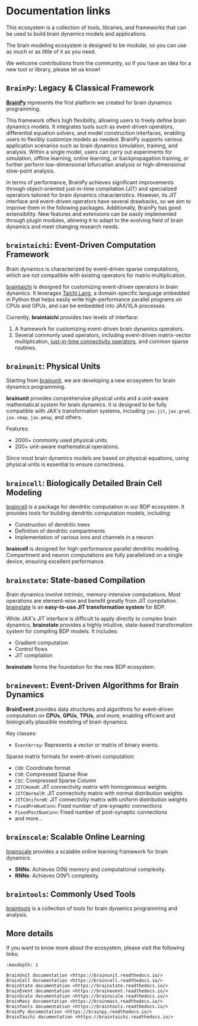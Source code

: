 # Documentation links

This ecosystem is a collection of tools, libraries, and frameworks that can be used to build brain dynamics models and
applications.

The brain modeling ecosystem is designed to be modular, so you can use as much or as little of it as you need.

We welcome contributions from the community, so if you have an idea for a new tool or library, please let us know!

## `BrainPy`: Legacy & Classical Framework

[**BrainPy**](https://github.com/brainpy/BrainPy) represents the first platform we created for brain dynamics
programming.

This framework offers high flexibility, allowing users to freely define brain dynamics models. It integrates tools such
as event-driven operators, differential equation solvers, and model construction interfaces, enabling users to flexibly
customize models as needed. BrainPy supports various application scenarios such as brain dynamics simulation, training,
and analysis. Within a single model, users can carry out experiments for simulation, offline learning, online learning,
or backpropagation training, or further perform low-dimensional bifurcation analysis or high-dimensional slow-point
analysis.

In terms of performance, BrainPy achieves significant improvements through object-oriented just-in-time compilation
(JIT) and specialized operators tailored for brain dynamics characteristics. However, its JIT interface and event-driven
operators have several drawbacks, so we aim to improve them in the following packages. Additionally, BrainPy has good
extensibility. New features and extensions can be easily implemented through plugin modules, allowing it to adapt to the
evolving field of brain dynamics and meet changing research needs.

## `braintaichi`: Event-Driven Computation Framework

Brain dynamics is characterized by event-driven sparse computations, which are not compatible with existing operators
for matrix multiplication.

[braintaichi](https://github.com/chaobrain/braintaichi) is designed for customizing event-driven operators in brain
dynamics. It leverages [Taichi Lang](https://www.taichi-lang.org/), a domain-specific language embedded in Python that
helps easily write high-performance parallel programs on CPUs and GPUs, and can be embedded into JAX/XLA processes.

Currently, **braintaichi** provides two levels of interface:

1. A framework for customizing event-driven brain dynamics operators.
2. Several commonly used operators, including event-driven matrix-vector
   multiplication, [just-in-time connectivity operators](https://arxiv.org/abs/2311.05106), and common sparse routines.

## `brainunit`: Physical Units

Starting from [brainunit](https://github.com/chaobrain/brainunit), we are developing a new ecosystem for brain dynamics
programming.

**brainunit** provides comprehensive physical units and a unit-aware mathematical system for brain dynamics. It is
designed to be fully compatible with JAX's transformation systems, including `jax.jit`, `jax.grad`, `jax.vmap`,
`jax.pmap`, and others.

Features:

- 2000+ commonly used physical units.
- 200+ unit-aware mathematical operations.

Since most brain dynamics models are based on physical equations, using physical units is essential to ensure
correctness.

## `braincell`: Biologically Detailed Brain Cell Modeling

[braincell](https://github.com/chaobrain/braincell) is a package for dendritic computation in our BDP ecosystem. It
provides tools for building dendritic computation models, including:

- Construction of dendritic trees
- Definition of dendritic compartments
- Implementation of various ions and channels in a neuron

**braincell** is designed for high-performance parallel dendritic modeling. Compartment and neuron computations are
fully parallelized on a single device, ensuring excellent performance.

## `brainstate`: State-based Compilation

Brain dynamics involve intrinsic, memory-intensive computations. Most operations are element-wise and benefit greatly
from JIT compilation.  
[brainstate](https://github.com/chaobrain/brainstate) is an **easy-to-use JIT transformation system** for BDP.

While JAX's JIT interface is difficult to apply directly to complex brain dynamics, **brainstate** provides a highly
intuitive, state-based transformation system for compiling BDP models. It includes:

- Gradient computation
- Control flows
- JIT compilation

**brainstate** forms the foundation for the new BDP ecosystem.

## `brainevent`: Event-Driven Algorithms for Brain Dynamics

**BrainEvent** provides data structures and algorithms for event-driven computation on **CPUs**, **GPUs**, **TPUs**, and
more, enabling efficient and biologically plausible modeling of brain dynamics.

Key classes:

- `EventArray`: Represents a vector or matrix of binary events.

Sparse matrix formats for event-driven computation:

- `COO`: Coordinate format
- `CSR`: Compressed Sparse Row
- `CSC`: Compressed Sparse Column
- `JITCHomoR`: JIT connectivity matrix with homogeneous weights
- `JITCNormalR`: JIT connectivity matrix with normal distribution weights
- `JITCUniformR`: JIT connectivity matrix with uniform distribution weights
- `FixedPreNumConn`: Fixed number of pre-synaptic connections
- `FixedPostNumConn`: Fixed number of post-synaptic connections
- and more...

## `brainscale`: Scalable Online Learning

[brainscale](https://github.com/chaobrain/brainscale) provides a scalable online learning framework for brain dynamics.

- **SNNs**: Achieves O(N) memory and computational complexity.
- **RNNs**: Achieves O(N²) complexity.

## `braintools`: Commonly Used Tools

[braintools](https://github.com/chaobrain/braintools) is a collection of tools for brain dynamics programming and
analysis.


## More details

If you want to know more about the ecosystem, please visit the following links:



```{toctree}
:maxdepth: 1

BrainUnit documentation <https://brainunit.readthedocs.io/>
BrainCell documentation <https://braincell.readthedocs.io/>
BrainState documentation <https://brainstate.readthedocs.io/>
BrainEvent documentation <https://brainevent.readthedocs.io/>
BrainScale documentation <https://brainscale.readthedocs.io/>
BrainMass documentation <https://brainmass.readthedocs.io/>
BrainTools documentation <https://braintools.readthedocs.io/>
BrainPy documentation <https://brainpy.readthedocs.io/>
BrainTaichi documentation <https://braintaichi.readthedocs.io/>
```
